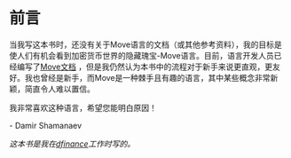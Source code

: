# 前言

当我写这本书时，还没有关于Move语言的文档（或其他参考资料），我的目标是使人们有机会看到加密货币世界的隐藏瑰宝-Move语言。目前，语言开发人员已经编写了[Move文档](https://developers.diem.com/docs/move/overview) ，但是我仍然认为本书中的流程对于新手来说更直观，更友好。我也曾经是新手，而Move是一种棘手且有趣的语言，其中某些概念非常新颖，简直令人难以置信。

我非常喜欢这种语言，希望您能明白原因！

\- Damir Shamanaev

*这本书是我在[dfinance](https://dfinance.co)工作时写的。*
